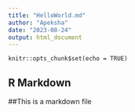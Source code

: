 ```yaml
---
title: "HelloWorld.md"
author: "Apeksha"
date: "2023-08-24"
output: html_document
---
```


```{r setup, include=FALSE}
knitr::opts_chunk$set(echo = TRUE)
```

## R Markdown

##This is a markdown file
